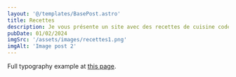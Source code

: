 ```yaml
---
layout: '@/templates/BasePost.astro'
title: Recettes
description: Je vous présente un site avec des recettes de cuisine codé en langage Javascript avec le framework React.
pubDate: 01/02/2024
imgSrc: '/assets/images/recettes1.png'
imgAlt: 'Image post 2'
---
```


Full typography example at [this page](../sixth-post/).
